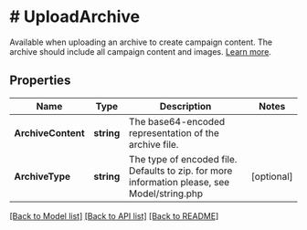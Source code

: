 # # UploadArchive
Available when uploading an archive to create campaign content. The archive should include all campaign content and images. [Learn more](https://mailchimp.com/help/import-a-custom-html-template/).

## Properties 


Name | Type | Description | Notes
------------ | ------------- | ------------- | -------------
**ArchiveContent**| **string** | The base64-encoded representation of the archive file.  |
**ArchiveType**| **string** | The type of encoded file. Defaults to zip. for more information please, see Model/string.php  | [optional]


[[Back to Model list]](../../README.md#models) [[Back to API list]](../../README.md#endpoints) [[Back to README]](../../README.md)

